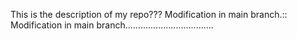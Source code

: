 This is the description of my repo???
Modification in main branch.::
Modification in main branch...................................